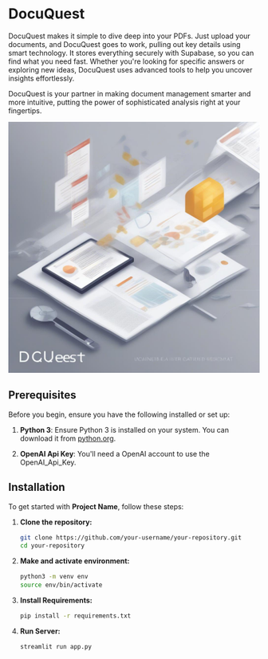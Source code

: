 # DocuQuest

DocuQuest makes it simple to dive deep into your PDFs. Just upload your documents, and DocuQuest goes to work, pulling out key details using smart technology. It stores everything securely with Supabase, so you can find what you need fast. Whether you're looking for specific answers or exploring new ideas, DocuQuest uses advanced tools to help you uncover insights effortlessly.

DocuQuest is your partner in making document management smarter and more intuitive, putting the power of sophisticated analysis right at your fingertips.

![Project Cover](https://github.com/dhruvldrp9/DocuQuest/blob/main/pdf_qa_website/DCUeest.jpeg)

## Prerequisites

Before you begin, ensure you have the following installed or set up:

1. **Python 3**: Ensure Python 3 is installed on your system. You can download it from [python.org](https://www.python.org/downloads/).

2. **OpenAI Api Key**: You'll need a OpenAI account to use the OpenAI_Api_Key.





## Installation

To get started with **Project Name**, follow these steps:

1. **Clone the repository:**

   ```bash
   git clone https://github.com/your-username/your-repository.git
   cd your-repository
2. **Make and activate environment:**

   ```bash
   python3 -m venv env
   source env/bin/activate
4. **Install Requirements:**

   ```bash
   pip install -r requirements.txt
5. **Run Server:**

   ```bash
   streamlit run app.py
